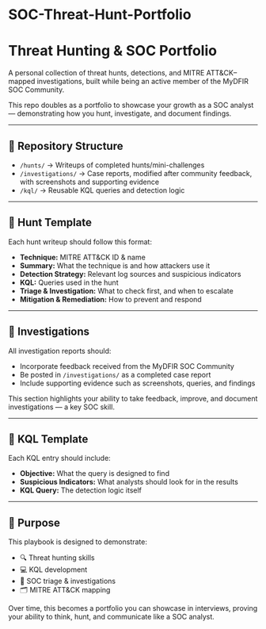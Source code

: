 # SOC-Threat-Hunt-Portfolio

# Threat Hunting & SOC Portfolio

A personal collection of threat hunts, detections, and MITRE ATT&CK–mapped investigations, built while being an active member of the MyDFIR SOC Community.

This repo doubles as a portfolio to showcase your growth as a SOC analyst — demonstrating how you hunt, investigate, and document findings.

---

## 📂 Repository Structure

- `/hunts/` → Writeups of completed hunts/mini-challenges  
- `/investigations/` → Case reports, modified after community feedback, with screenshots and supporting evidence  
- `/kql/` → Reusable KQL queries and detection logic  

---

## 🧩 Hunt Template

Each hunt writeup should follow this format:

- **Technique:** MITRE ATT&CK ID & name  
- **Summary:** What the technique is and how attackers use it  
- **Detection Strategy:** Relevant log sources and suspicious indicators  
- **KQL:** Queries used in the hunt  
- **Triage & Investigation:** What to check first, and when to escalate  
- **Mitigation & Remediation:** How to prevent and respond  

---

## 🧾 Investigations

All investigation reports should:

- Incorporate feedback received from the MyDFIR SOC Community  
- Be posted in `/investigations/` as a completed case report  
- Include supporting evidence such as screenshots, queries, and findings  

This section highlights your ability to take feedback, improve, and document investigations — a key SOC skill.

---

## 📑 KQL Template

Each KQL entry should include:

- **Objective:** What the query is designed to find  
- **Suspicious Indicators:** What analysts should look for in the results  
- **KQL Query:** The detection logic itself  

---

## 🎯 Purpose

This playbook is designed to demonstrate:

- 🔍 Threat hunting skills  
- 💻 KQL development  
- 📝 SOC triage & investigations  
- 🗂️ MITRE ATT&CK mapping  

Over time, this becomes a portfolio you can showcase in interviews, proving your ability to think, hunt, and communicate like a SOC analyst.
